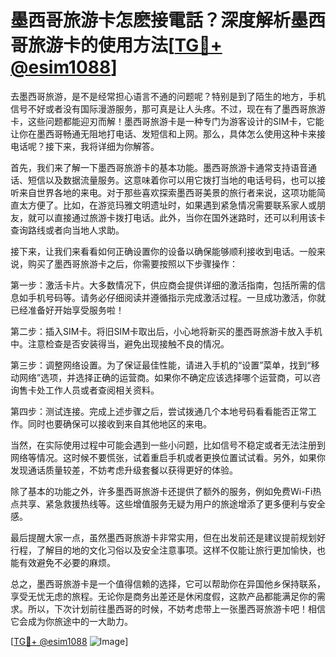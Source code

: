 # 墨西哥旅游卡怎麽接電話？深度解析墨西哥旅游卡的使用方法[[TG💪+ @esim1088](https://t.me/s/esim1088)]

去墨西哥旅游，是不是经常担心语言不通的问题呢？特别是到了陌生的地方，手机信号不好或者没有国际漫游服务，那可真是让人头疼。不过，现在有了墨西哥旅游卡，这些问题都能迎刃而解！墨西哥旅游卡是一种专门为游客设计的SIM卡，它能让你在墨西哥畅通无阻地打电话、发短信和上网。那么，具体怎么使用这种卡来接电话呢？接下来，我将详细为你解答。

首先，我们来了解一下墨西哥旅游卡的基本功能。墨西哥旅游卡通常支持语音通话、短信以及数据流量服务。这意味着你可以用它拨打当地的电话号码，也可以接听来自世界各地的来电。对于那些喜欢探索墨西哥美景的旅行者来说，这项功能简直太方便了。比如，在游览玛雅文明遗址时，如果遇到紧急情况需要联系家人或朋友，就可以直接通过旅游卡拨打电话。此外，当你在国外迷路时，还可以利用该卡查询路线或者向当地人求助。

接下来，让我们来看看如何正确设置你的设备以确保能够顺利接收到电话。一般来说，购买了墨西哥旅游卡之后，你需要按照以下步骤操作：

第一步：激活卡片。大多数情况下，供应商会提供详细的激活指南，包括所需的信息如手机号码等。请务必仔细阅读并遵循指示完成激活过程。一旦成功激活，你就已经准备好开始享受服务啦！

第二步：插入SIM卡。将旧SIM卡取出后，小心地将新买的墨西哥旅游卡放入手机中。注意检查是否安装得当，避免出现接触不良的情况。

第三步：调整网络设置。为了保证最佳性能，请进入手机的“设置”菜单，找到“移动网络”选项，并选择正确的运营商。如果你不确定应该选择哪个运营商，可以咨询售卡处工作人员或者查阅相关资料。

第四步：测试连接。完成上述步骤之后，尝试拨通几个本地号码看看能否正常工作。同时也要确保可以接收到来自其他地区的来电。

当然，在实际使用过程中可能会遇到一些小问题，比如信号不稳定或者无法注册到网络等情况。这时候不要慌张，试着重启手机或者更换位置试试看。另外，如果你发现通话质量较差，不妨考虑升级套餐以获得更好的体验。

除了基本的功能之外，许多墨西哥旅游卡还提供了额外的服务，例如免费Wi-Fi热点共享、紧急救援热线等。这些增值服务无疑为用户的旅途增添了更多便利与安全感。

最后提醒大家一点，虽然墨西哥旅游卡非常实用，但在出发前还是建议提前规划好行程，了解目的地的文化习俗以及安全注意事项。这样不仅能让旅行更加愉快，也能有效避免不必要的麻烦。

总之，墨西哥旅游卡是一个值得信赖的选择，它可以帮助你在异国他乡保持联系，享受无忧无虑的旅程。无论你是商务出差还是休闲度假，这款产品都能满足你的需求。所以，下次计划前往墨西哥的时候，不妨考虑带上一张墨西哥旅游卡吧！相信它会成为你旅途中的一大助力。

[[TG💪+ @esim1088](https://t.me/s/esim1088) ![Image](https://i.postimg.cc/4NQfJmqS/Snipaste-2025-05-13-00-14-12.png)]